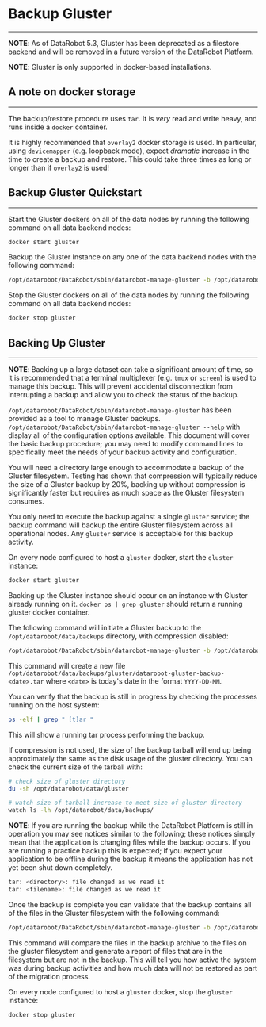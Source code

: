 <a name="backup-gluster"></a>
# Backup Gluster
----------------

**NOTE**: As of DataRobot 5.3, Gluster has been deprecated as a filestore backend and will be removed in a future version of the DataRobot Platform.

**NOTE**: Gluster is only supported in docker-based installations.

<a name="a-note-on-docker-storage"></a>
## A note on docker storage
------------------------

The backup/restore procedure uses `tar`. It is _very_ read and write heavy, and runs inside a `docker` container.

It is highly recommended that `overlay2` docker storage is used. In particular, using `devicemapper` (e.g. loopback mode), expect _dramatic_ increase in the time to create a backup and restore. This could take three times as long or longer than if `overlay2` is used!

<a name="backup-gluster-quickstart"></a>
## Backup Gluster Quickstart
----------------------------
Start the Gluster dockers on all of the data nodes by running the following command on all data backend nodes:

```bash
docker start gluster
```

Backup the Gluster Instance on any one of the data backend nodes with the following command:

```bash
/opt/datarobot/DataRobot/sbin/datarobot-manage-gluster -b /opt/datarobot/data/backups -n backup
```

Stop the Gluster dockers on all of the data nodes by running the following command on all data backend nodes:

```bash
docker stop gluster
```

<a name="backing-up-gluster"></a>
## Backing Up Gluster
------------------
**NOTE**: Backing up a large dataset can take a significant amount of time, so it is recommended that a terminal multiplexer (e.g. `tmux` or `screen`) is used to manage this backup. This will prevent accidental disconnection from interrupting a backup and allow you to check the status of the backup.

`/opt/datarobot/DataRobot/sbin/datarobot-manage-gluster` has been provided as a tool to manage Gluster backups. `/opt/datarobot/DataRobot/sbin/datarobot-manage-gluster --help` with display all of the configuration options available.  This document will cover the basic backup procedure; you may need to modify command lines to specifically meet the needs of your backup activity and configuration.

You will need a directory large enough to accommodate a backup of the Gluster filesystem.  Testing has shown that compression will typically reduce the size of a Gluster backup by 20%, backing up without compression is significantly faster but requires as much space as the Gluster filesystem consumes.

You only need to execute the backup against a single `gluster` service; the backup command will backup the entire Gluster filesystem across all operational nodes.  Any `gluster` service is acceptable for this backup activity.

On every node configured to host a `gluster` docker, start the `gluster` instance:
```bash
docker start gluster
```

Backing up the Gluster instance should occur on an instance with Gluster already running on it. `docker ps | grep gluster` should return a running gluster docker container.

The following command will initiate a Gluster backup to the `/opt/datarobot/data/backups` directory, with compression disabled:

```bash
/opt/datarobot/DataRobot/sbin/datarobot-manage-gluster -b /opt/datarobot/data/backups -n backup
```

This command will create a new file `/opt/datarobot/data/backups/gluster/datarobot-gluster-backup-<date>.tar` where `<date>` is today's date in the format `YYYY-DD-MM`.

You can verify that the backup is still in progress by checking the processes running on the host system:

```bash
ps -elf | grep " [t]ar "
```

This will show a running tar process performing the backup.

If compression is not used, the size of the backup tarball will end up being approximately the same as the disk usage of the gluster directory. You can check the current size of the tarball with:

```bash
# check size of gluster directory
du -sh /opt/datarobot/data/gluster

# watch size of tarball increase to meet size of gluster directory
watch ls -lh /opt/datarobot/data/backups/
```

**NOTE**: If you are running the backup while the DataRobot Platform is still in operation you may see notices similar to the following; these notices simply mean that the application is changing files while the backup occurs.  If you are running a practice backup this is expected; if you expect your application to be offline during the backup it means the application has not yet been shut down completely.

```bash
tar: <directory>: file changed as we read it
tar: <filename>: file changed as we read it
```

Once the backup is complete you can validate that the backup contains all of the files in the Gluster filesystem with the following command:

```bash
/opt/datarobot/DataRobot/sbin/datarobot-manage-gluster -b /opt/datarobot/data/backups -n validate-backup
```

This command will compare the files in the backup archive to the files on the gluster filesystem and generate a report of files that are in the filesystem but are not in the backup.  This will tell you how active the system was during backup activities and how much data will not be restored as part of the migration process.

On every node configured to host a `gluster` docker, stop the `gluster` instance:
```bash
docker stop gluster
```
